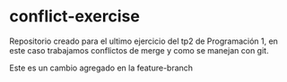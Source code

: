 # conflict-exercise
Repositorio creado para el ultimo ejercicio del tp2 de Programación 1, en este caso trabajamos conflictos de merge y como se manejan con git.


Este es un cambio agregado en la feature-branch